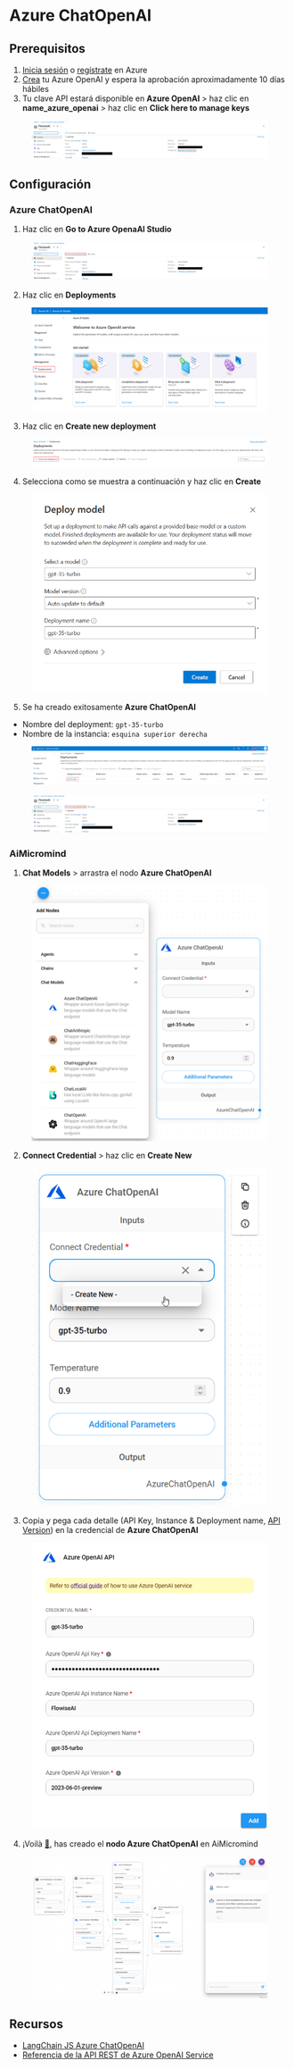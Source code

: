 # Azure ChatOpenAI

## Prerequisitos

1. [Inicia sesión](https://portal.azure.com/) o [regístrate](https://azure.microsoft.com/en-us/free/) en Azure
2. [Crea](https://portal.azure.com/#create/Microsoft.CognitiveServicesOpenAI) tu Azure OpenAI y espera la aprobación aproximadamente 10 días hábiles
3. Tu clave API estará disponible en **Azure OpenAI** > haz clic en **name_azure_openai** > haz clic en **Click here to manage keys**

<figure><img src="../../../.gitbook/assets/azure/azure-general/1.png" alt=""><figcaption></figcaption></figure>

## Configuración

### Azure ChatOpenAI

1. Haz clic en **Go to Azure OpenaAI Studio**

<figure><img src="../../../.gitbook/assets/azure/azure-general/2.png" alt=""><figcaption></figcaption></figure>

2. Haz clic en **Deployments**

<figure><img src="../../../.gitbook/assets/azure/azure-general/3.png" alt=""><figcaption></figcaption></figure>

3. Haz clic en **Create new deployment**

<figure><img src="../../../.gitbook/assets/azure/azure-general/4.png" alt=""><figcaption></figcaption></figure>

4. Selecciona como se muestra a continuación y haz clic en **Create**

<figure><img src="../../../.gitbook/assets/azure/azure-chatopenai/1.png" alt="" width="558"><figcaption></figcaption></figure>

5. Se ha creado exitosamente **Azure ChatOpenAI**

* Nombre del deployment: `gpt-35-turbo`
* Nombre de la instancia: `esquina superior derecha`

<figure><img src="../../../.gitbook/assets/azure/azure-chatopenai/2.png" alt=""><figcaption></figcaption></figure>

<figure><img src="../../../.gitbook/assets/azure/azure-general/2.png" alt=""><figcaption></figcaption></figure>

### AiMicromind

1. **Chat Models** > arrastra el nodo **Azure ChatOpenAI**

<figure><img src="../../../.gitbook/assets/azure/azure-chatopenai/3.png" alt="" width="563"><figcaption></figcaption></figure>

2. **Connect Credential** > haz clic en **Create New**

<figure><img src="../../../.gitbook/assets/azure/azure-chatopenai/4.png" alt="" width="421"><figcaption></figcaption></figure>

3. Copia y pega cada detalle (API Key, Instance & Deployment name, [API Version](https://learn.microsoft.com/en-us/azure/ai-services/openai/reference#chat-completions)) en la credencial de **Azure ChatOpenAI**

<figure><img src="../../../.gitbook/assets/azure/azure-chatopenai/5.png" alt="" width="563"><figcaption></figcaption></figure>

4. ¡Voilà [🎉](https://emojipedia.org/party-popper/), has creado el **nodo Azure ChatOpenAI** en AiMicromind

<figure><img src="../../../.gitbook/assets/azure/azure-general/5.png" alt=""><figcaption></figcaption></figure>

## Recursos

* [LangChain JS Azure ChatOpenAI](https://js.langchain.com/docs/modules/model_io/models/chat/integrations/azure)
* [Referencia de la API REST de Azure OpenAI Service](https://learn.microsoft.com/en-us/azure/ai-services/openai/reference)
